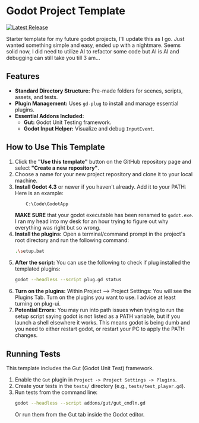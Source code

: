 # Godot Project Template
[![Latest Release](https://img.shields.io/github/v/release/DevDonner/godot_4.4_starter_template?label=latest%20release&style=for-the-badge)](https://github.com/DevDonner/godot_4.4_starter_template/releases/latest)

Starter template for my future godot projects, I'll update this as I go. Just wanted something simple and easy, ended up with a nightmare. 
Seems solid now, I did need to utilize AI to refactor some code but AI is AI and debugging can still take you till 3 am...

## Features

-   **Standard Directory Structure:** Pre-made folders for scenes, scripts, assets, and tests.
-   **Plugin Management:** Uses `gd-plug` to install and manage essential plugins.
-   **Essential Addons Included:**
	-   **Gut:** Godot Unit Testing framework.
	-   **Godot Input Helper:** Visualize and debug `InputEvent`.

## How to Use This Template

1.  Click the **"Use this template"** button on the GitHub repository page and select **"Create a new repository"**.
2.  Choose a name for your new project repository and clone it to your local machine.
3.  **Install Godot 4.3** or newer if you haven't already. Add it to your PATH:
	Here is an example:
 	```bash
		C:\Code\GodotApp
	```
	**MAKE SURE** that your godot executable has been renamed to ```godot.exe```. I ran my head into my desk for an hour trying to figure out why everything was right but so wrong.
4.  **Install the plugins:** Open a terminal/command prompt in the project's root directory and run the following command:
	```bash
	.\setup.bat
	```
5.  **After the script:** You can use the following to check if plug installed the templated plugins:
	```bash
	godot --headless --script plug.gd status
	```
6. **Turn on the plugins:** Within Project --> Project Settings: You will see the Plugins Tab. Turn on the plugins you want to use. I advice at least turning on plug-ui.
7. **Potential Errors:** You may run into path issues when trying to run the setup script saying godot is not listed as a PATH variable, but if you launch a shell elsewhere it works.
This means godot is being dumb and you need to either restart godot, or restart your PC to apply the PATH changes.

## Running Tests

This template includes the Gut (Godot Unit Test) framework.

1.  Enable the `Gut` plugin in `Project -> Project Settings -> Plugins`.
2.  Create your tests in the `tests/` directory (e.g., `tests/test_player.gd`).
3.  Run tests from the command line:
	```bash
	godot --headless --script addons/gut/gut_cmdln.gd
	```
	Or run them from the Gut tab inside the Godot editor.
